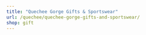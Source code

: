 ```yaml
---
title: "Quechee Gorge Gifts & Sportswear"
url: /quechee/quechee-gorge-gifts-and-sportswear/
shop: gift
---
```

